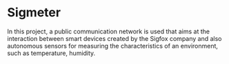 # Sigmeter
In this project, a public communication network is used that aims at the interaction between smart devices created by the Sigfox company and also autonomous sensors for measuring the characteristics of an environment, such as temperature, humidity.
